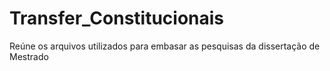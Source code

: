# Transfer_Constitucionais
Reúne os arquivos utilizados para embasar as pesquisas da dissertação de Mestrado
